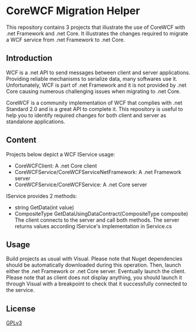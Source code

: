 
# CoreWCF Migration Helper
This repository contains 3 projects that illustrate the use of CoreWCF with .net Framework and .net Core. It illustrates the changes required to migrate a WCF service from .net Framework to .net Core.


## Introduction
WCF is a .net API to send messages between client and server applications. Providing reliable mechanisms to serialize data, many softwares use it. Unfortunately, WCF is part of .net Framework and it is not provided by .net Core causing numerous challenging issues when migrating to .net Core.

CoreWCF is a community implementation of WCF that complies with .net Standard 2.0 and is a great API to complete it. This repository is useful to help you to identify required changes for both client and server as standalone applications.


## Content
Projects below depict a WCF IService usage:
* CoreWCFClient: A .net Core client
* CoreWCFService/CoreWCFServiceNetFramework: A .net Framework server
* CoreWCFService/CoreWCFService: A .net Core server

IService provides 2 methods:
* string GetData(int value)
* CompositeType GetDataUsingDataContract(CompositeType composite)
The client connects to the server and call both methods. The server returns values according IService's implementation in Service.cs

## Usage
Build projects as usual with Visual. Please note that Nuget dependencies should be automatically downloaded during this operation. Then, launch either the .net Framework or .net Core server. Eventually launch the client. Please note that as client does not display anything, you should launch it through Visual with a breakpoint to check that it successfully connected to the service.


## License
[GPLv3](https://choosealicense.com/licenses/gpl-3.0/)
